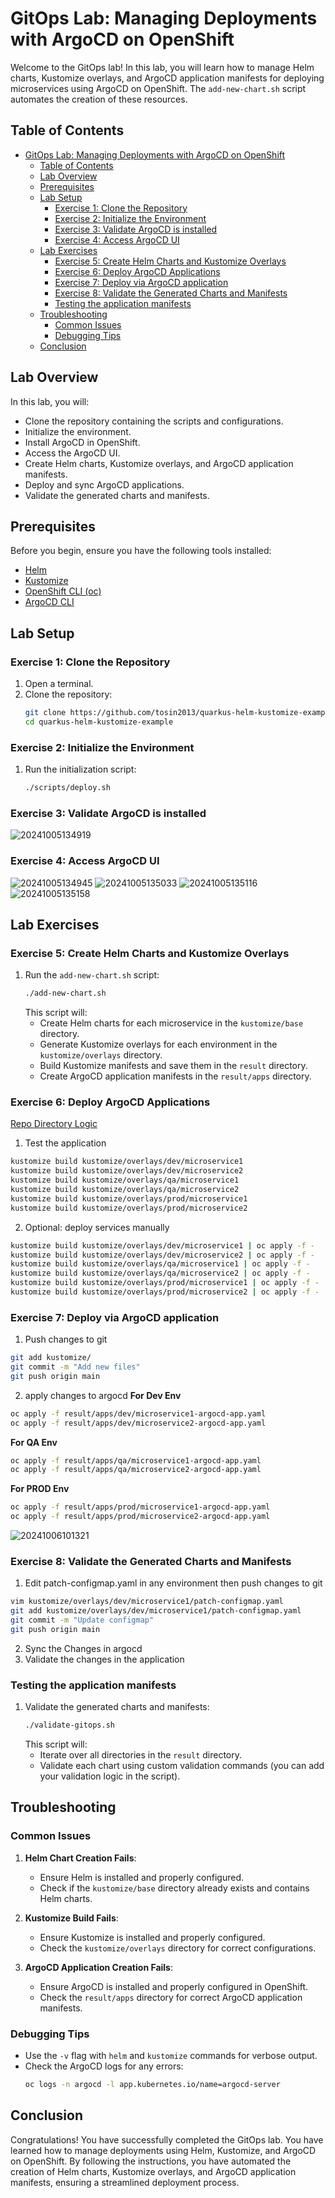 # GitOps Lab: Managing Deployments with ArgoCD on OpenShift

Welcome to the GitOps lab! In this lab, you will learn how to manage Helm charts, Kustomize overlays, and ArgoCD application manifests for deploying microservices using ArgoCD on OpenShift. The `add-new-chart.sh` script automates the creation of these resources.

## Table of Contents

- [GitOps Lab: Managing Deployments with ArgoCD on OpenShift](#gitops-lab-managing-deployments-with-argocd-on-openshift)
  - [Table of Contents](#table-of-contents)
  - [Lab Overview](#lab-overview)
  - [Prerequisites](#prerequisites)
  - [Lab Setup](#lab-setup)
    - [Exercise 1: Clone the Repository](#exercise-1-clone-the-repository)
    - [Exercise 2: Initialize the Environment](#exercise-2-initialize-the-environment)
    - [Exercise 3: Validate ArgoCD is installed](#exercise-3-validate-argocd-is-installed)
    - [Exercise 4: Access ArgoCD UI](#exercise-4-access-argocd-ui)
  - [Lab Exercises](#lab-exercises)
    - [Exercise 5: Create Helm Charts and Kustomize Overlays](#exercise-5-create-helm-charts-and-kustomize-overlays)
    - [Exercise 6: Deploy ArgoCD Applications](#exercise-6-deploy-argocd-applications)
    - [Exercise 7: Deploy via ArgoCD application](#exercise-7-deploy-via-argocd-application)
    - [Exercise 8: Validate the Generated Charts and Manifests](#exercise-8-validate-the-generated-charts-and-manifests)
    - [Testing the application manifests](#testing-the-application-manifests)
  - [Troubleshooting](#troubleshooting)
    - [Common Issues](#common-issues)
    - [Debugging Tips](#debugging-tips)
  - [Conclusion](#conclusion)

## Lab Overview

In this lab, you will:
- Clone the repository containing the scripts and configurations.
- Initialize the environment.
- Install ArgoCD in OpenShift.
- Access the ArgoCD UI.
- Create Helm charts, Kustomize overlays, and ArgoCD application manifests.
- Deploy and sync ArgoCD applications.
- Validate the generated charts and manifests.

## Prerequisites

Before you begin, ensure you have the following tools installed:

- [Helm](https://helm.sh/docs/intro/install/)
- [Kustomize](https://kustomize.io/)
- [OpenShift CLI (oc)](https://docs.openshift.com/container-platform/4.16/cli_reference/openshift_cli/getting-started-cli.html)
- [ArgoCD CLI](https://argoproj.github.io/argo-cd/cli_installation/)

## Lab Setup

### Exercise 1: Clone the Repository

1. Open a terminal.
2. Clone the repository:
   ```bash
   git clone https://github.com/tosin2013/quarkus-helm-kustomize-example.git
   cd quarkus-helm-kustomize-example
   ```

### Exercise 2: Initialize the Environment

1. Run the initialization script:
   ```bash
   ./scripts/deploy.sh
   ```

### Exercise 3: Validate ArgoCD is installed

![20241005134919](https://i.imgur.com/shtYyMy.png)

### Exercise 4: Access ArgoCD UI
![20241005134945](https://i.imgur.com/NpXrqra.png)
![20241005135033](https://i.imgur.com/bM3vct4.png)
![20241005135116](https://i.imgur.com/g8ewVcl.jpeg)
![20241005135158](https://i.imgur.com/FgVjpf1.png)

## Lab Exercises

### Exercise 5: Create Helm Charts and Kustomize Overlays

1. Run the `add-new-chart.sh` script:
   ```bash
   ./add-new-chart.sh
   ```
   This script will:
   - Create Helm charts for each microservice in the `kustomize/base` directory.
   - Generate Kustomize overlays for each environment in the `kustomize/overlays` directory.
   - Build Kustomize manifests and save them in the `result` directory.
   - Create ArgoCD application manifests in the `result/apps` directory.

### Exercise 6: Deploy ArgoCD Applications

[Repo Directory Logic](repo-directory-logic.md)

1. Test the application 
```bash
kustomize build kustomize/overlays/dev/microservice1
kustomize build kustomize/overlays/dev/microservice2
kustomize build kustomize/overlays/qa/microservice1
kustomize build kustomize/overlays/qa/microservice2
kustomize build kustomize/overlays/prod/microservice1
kustomize build kustomize/overlays/prod/microservice2
```

2. Optional: deploy services manually
```bash
kustomize build kustomize/overlays/dev/microservice1 | oc apply -f -
kustomize build kustomize/overlays/dev/microservice2 | oc apply -f -
kustomize build kustomize/overlays/qa/microservice1 | oc apply -f -
kustomize build kustomize/overlays/qa/microservice2 | oc apply -f -
kustomize build kustomize/overlays/prod/microservice1 | oc apply -f -
kustomize build kustomize/overlays/prod/microservice2 | oc apply -f -
```

### Exercise 7: Deploy via ArgoCD application 

1.  Push changes to git 
```bash
git add kustomize/   
git commit -m "Add new files"
git push origin main
```
2. apply changes to argocd
**For Dev Env**
```bash
oc apply -f result/apps/dev/microservice1-argocd-app.yaml
oc apply -f result/apps/dev/microservice2-argocd-app.yaml
```
**For QA Env**
```bash
oc apply -f result/apps/qa/microservice1-argocd-app.yaml
oc apply -f result/apps/qa/microservice2-argocd-app.yaml
```

**For PROD Env**
```bash
oc apply -f result/apps/prod/microservice1-argocd-app.yaml
oc apply -f result/apps/prod/microservice2-argocd-app.yaml
```

![20241006101321](https://i.imgur.com/DR7igkN.png)

### Exercise 8: Validate the Generated Charts and Manifests
1. Edit patch-configmap.yaml in any environment then push changes to git
```bash 
vim kustomize/overlays/dev/microservice1/patch-configmap.yaml
git add kustomize/overlays/dev/microservice1/patch-configmap.yaml
git commit -m "Update configmap"
git push origin main
```

2. Sync the Changes in argocd
3. Validate the changes in the application

### Testing the application manifests

1. Validate the generated charts and manifests:
   ```bash
   ./validate-gitops.sh
   ```
   This script will:
   - Iterate over all directories in the `result` directory.
   - Validate each chart using custom validation commands (you can add your validation logic in the script).

## Troubleshooting

### Common Issues

1. **Helm Chart Creation Fails**:
   - Ensure Helm is installed and properly configured.
   - Check if the `kustomize/base` directory already exists and contains Helm charts.

2. **Kustomize Build Fails**:
   - Ensure Kustomize is installed and properly configured.
   - Check the `kustomize/overlays` directory for correct configurations.

3. **ArgoCD Application Creation Fails**:
   - Ensure ArgoCD is installed and properly configured in OpenShift.
   - Check the `result/apps` directory for correct ArgoCD application manifests.

### Debugging Tips

- Use the `-v` flag with `helm` and `kustomize` commands for verbose output.
- Check the ArgoCD logs for any errors:
  ```bash
  oc logs -n argocd -l app.kubernetes.io/name=argocd-server
  ```

## Conclusion

Congratulations! You have successfully completed the GitOps lab. You have learned how to manage deployments using Helm, Kustomize, and ArgoCD on OpenShift. By following the instructions, you have automated the creation of Helm charts, Kustomize overlays, and ArgoCD application manifests, ensuring a streamlined deployment process.
